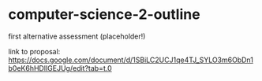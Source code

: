 # computer-science-2-outline
first alternative assessment (placeholder!)

link to proposal: https://docs.google.com/document/d/1SBiLC2UCJ1qe4TJ_SYLO3m6ObDn1b0eK6hHDlIGEJUg/edit?tab=t.0
